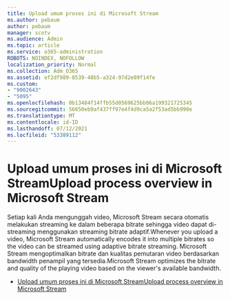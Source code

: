```yaml
---
title: Upload umum proses ini di Microsoft Stream
ms.author: pebaum
author: pebaum
manager: scotv
ms.audience: Admin
ms.topic: article
ms.service: o365-administration
ROBOTS: NOINDEX, NOFOLLOW
localization_priority: Normal
ms.collection: Adm_O365
ms.assetid: ef2df989-8539-48b5-a324-97d2e09f14fe
ms.custom:
- "9002643"
- "5095"
ms.openlocfilehash: 0b13484f14ffb55d0569625bb06a199321725345
ms.sourcegitcommit: 56650eb9af437ff97e4f4d9ca5a2f53ad5bb990e
ms.translationtype: MT
ms.contentlocale: id-ID
ms.lasthandoff: 07/12/2021
ms.locfileid: "53389112"
---
```

# <a name="upload-process-overview-in-microsoft-stream"></a><span data-ttu-id="64401-102">Upload umum proses ini di Microsoft Stream</span><span class="sxs-lookup"><span data-stu-id="64401-102">Upload process overview in Microsoft Stream</span></span>

<span data-ttu-id="64401-103">Setiap kali Anda mengunggah video, Microsoft Stream secara otomatis melakukan streaming ke dalam beberapa bitrate sehingga video dapat di-streaming menggunakan streaming bitrate adaptif.</span><span class="sxs-lookup"><span data-stu-id="64401-103">Whenever you upload a video, Microsoft Stream automatically encodes it into multiple bitrates so the video can be streamed using adaptive bitrate streaming.</span></span> <span data-ttu-id="64401-104">Microsoft Stream mengoptimalkan bitrate dan kualitas pemutaran video berdasarkan bandwidth penampil yang tersedia.</span><span class="sxs-lookup"><span data-stu-id="64401-104">Microsoft Stream optimizes the bitrate and quality of the playing video based on the viewer's available bandwidth.</span></span>

- [<span data-ttu-id="64401-105">Upload umum proses ini di Microsoft Stream</span><span class="sxs-lookup"><span data-stu-id="64401-105">Upload process overview in Microsoft Stream</span></span>](/stream/upload-process-overview)
